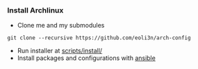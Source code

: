### Install Archlinux

- Clone me and my submodules
```
git clone --recursive https://github.com/eoli3n/arch-config
```
- Run installer at [scripts/install/](scripts/install/)
- Install packages and configurations with [ansible](ansible)
